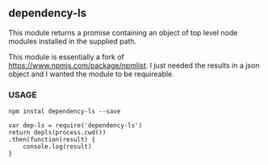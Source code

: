 ## dependency-ls

This module returns a promise containing an object of top level node modules installed in the supplied path. 

This module is essentially a fork of https://www.npmjs.com/package/npmlist. I just needed the results in a json object and I wanted the module to be requireable. 

### USAGE

    npm instal dependency-ls --save

    var dep-ls = require('dependency-ls')
    return depls(process.cwd())
    .then(function(result) {
        console.log(result)
    }
